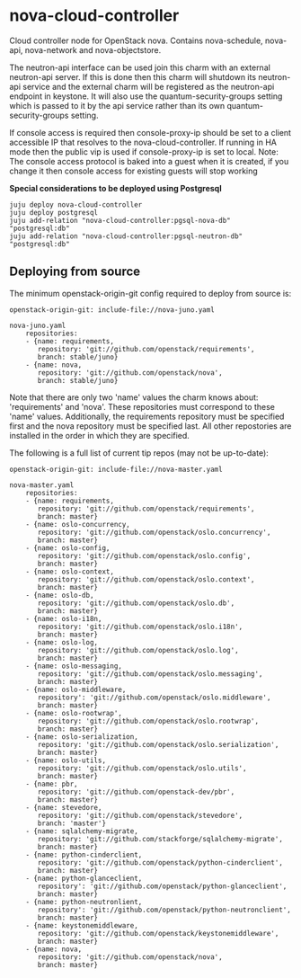 # nova-cloud-controller

Cloud controller node for OpenStack nova. Contains nova-schedule, nova-api, nova-network and nova-objectstore.

The neutron-api interface can be used join this charm with an external neutron-api server. If this is done
then this charm will shutdown its neutron-api service and the external charm will be registered as the
neutron-api endpoint in keystone. It will also use the quantum-security-groups setting which is passed to
it by the api service rather than its own quantum-security-groups setting.

If console access is required then console-proxy-ip should be set to a client accessible IP that resolves
to the nova-cloud-controller. If running in HA mode then the public vip is used if console-proxy-ip is set
to local. Note: The console access protocol is baked into a guest when it is created, if you change it then
console access for existing guests will stop working

**Special considerations to be deployed using Postgresql**

    juju deploy nova-cloud-controller
    juju deploy postgresql
    juju add-relation "nova-cloud-controller:pgsql-nova-db" "postgresql:db"
    juju add-relation "nova-cloud-controller:pgsql-neutron-db" "postgresql:db"

## Deploying from source

The minimum openstack-origin-git config required to deploy from source is:

    openstack-origin-git: include-file://nova-juno.yaml

    nova-juno.yaml
        repositories:
        - {name: requirements,
           repository: 'git://github.com/openstack/requirements',
           branch: stable/juno}
        - {name: nova,
           repository: 'git://github.com/openstack/nova',
           branch: stable/juno}

Note that there are only two 'name' values the charm knows about: 'requirements'
and 'nova'. These repositories must correspond to these 'name' values.
Additionally, the requirements repository must be specified first and the
nova repository must be specified last. All other repostories are installed
in the order in which they are specified.

The following is a full list of current tip repos (may not be up-to-date):

    openstack-origin-git: include-file://nova-master.yaml

    nova-master.yaml
        repositories:
        - {name: requirements,
           repository: 'git://github.com/openstack/requirements',
           branch: master}
        - {name: oslo-concurrency,
           repository: 'git://github.com/openstack/oslo.concurrency',
           branch: master}
        - {name: oslo-config,
           repository: 'git://github.com/openstack/oslo.config',
           branch: master}
        - {name: oslo-context,
           repository: 'git://github.com/openstack/oslo.context',
           branch: master}
        - {name: oslo-db,
           repository: 'git://github.com/openstack/oslo.db',
           branch: master}
        - {name: oslo-i18n,
           repository: 'git://github.com/openstack/oslo.i18n',
           branch: master}
        - {name: oslo-log,
           repository: 'git://github.com/openstack/oslo.log',
           branch: master}
        - {name: oslo-messaging,
           repository: 'git://github.com/openstack/oslo.messaging',
           branch: master}
        - {name: oslo-middleware,
           repository': 'git://github.com/openstack/oslo.middleware',
           branch: master}
        - {name: oslo-rootwrap',
           repository: 'git://github.com/openstack/oslo.rootwrap',
           branch: master}
        - {name: oslo-serialization,
           repository: 'git://github.com/openstack/oslo.serialization',
           branch: master}
        - {name: oslo-utils,
           repository: 'git://github.com/openstack/oslo.utils',
           branch: master}
        - {name: pbr,
           repository: 'git://github.com/openstack-dev/pbr',
           branch: master}
        - {name: stevedore,
           repository: 'git://github.com/openstack/stevedore',
           branch: 'master'}
        - {name: sqlalchemy-migrate,
           repository: 'git://github.com/stackforge/sqlalchemy-migrate',
           branch: master}
        - {name: python-cinderclient,
           repository: 'git://github.com/openstack/python-cinderclient',
           branch: master}
        - {name: python-glanceclient,
           repository': 'git://github.com/openstack/python-glanceclient',
           branch: master}
        - {name: python-neutronlient,
           repository': 'git://github.com/openstack/python-neutronclient',
           branch: master}
        - {name: keystonemiddleware,
           repository: 'git://github.com/openstack/keystonemiddleware',
           branch: master}
        - {name: nova,
           repository: 'git://github.com/openstack/nova',
           branch: master}
